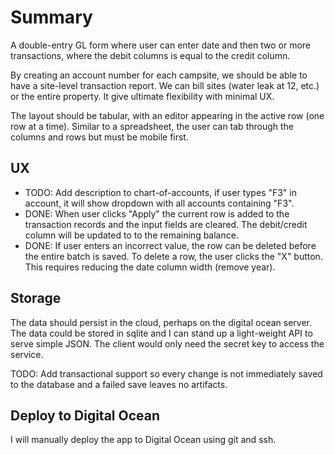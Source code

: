 # Summary

A double-entry GL form where user can enter date and then two or more transactions,
where the debit columns is equal to the credit column.  

By creating an account number for each campsite, we should be able to have a site-level transaction report.  We can bill sites (water leak at 12, etc.) or the entire property.  It give ultimate flexibility with minimal UX.

The layout should be tabular, with an editor appearing in the active row (one row at a time).
Similar to a spreadsheet, the user can tab through the columns and rows but must be mobile first.

## UX

- TODO: Add description to chart-of-accounts, if user types "F3" in account, it will show dropdown with all accounts containing "F3".
- DONE: When user clicks "Apply" the current row is added to the transaction records and the input fields are cleared.  The debit/credit column will be updated to to the remaining balance.
- DONE: If user enters an incorrect value, the row can be deleted before the entire batch is saved.  To delete a row, the user clicks the "X" button. This requires reducing the date column width (remove year).

## Storage

The data should persist in the cloud, perhaps on the digital ocean server.  The data could be stored in sqlite and I can stand up a light-weight API to serve simple JSON.  The client would only need the secret key to access the service.

TODO: Add transactional support so every change is not immediately saved to the database and a failed save leaves no artifacts.

## Deploy to Digital Ocean

I will manually deploy the app to Digital Ocean using git and ssh.